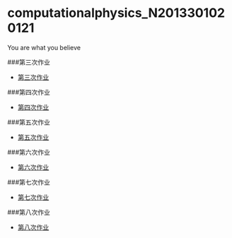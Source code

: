 # computationalphysics_N2013301020121
You are what you believe

###第三次作业
- [第三次作业](https://github.com/jingweiKong/computationalphysics_N2013301020121/blob/master/new%204.py)

###第四次作业
- [第四次作业](https://www.zybuluo.com/xiaokong/note/410376)
 
###第五次作业
- [第五次作业](https://www.zybuluo.com/xiaokong/note/410135)

###第六次作业
- [第六次作业](https://www.zybuluo.com/xiaokong/note/410387)

###第七次作业
- [第七次作业](https://www.zybuluo.com/xiaokong/note/411920)

###第八次作业
- [第八次作业](https://www.zybuluo.com/xiaokong/note/411943)
